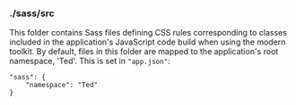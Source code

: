 ### ./sass/src

This folder contains Sass files defining CSS rules corresponding to classes
included in the application's JavaScript code build when using the modern toolkit.
By default, files in this folder are mapped to the application's root namespace, 'Ted'.
This is set in `"app.json"`:

    "sass": {
        "namespace": "Ted"
    }